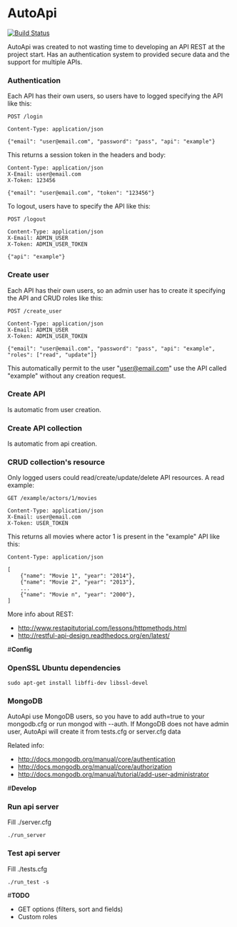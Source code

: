 AutoApi
=======
[![Build Status](https://travis-ci.org/fvalverd/AutoApi.svg?branch=master)](https://travis-ci.org/fvalverd/AutoApi)

AutoApi was created to not wasting time to developing an API REST at the project start. Has an authentication system to provided secure data and the support for multiple APIs.

### Authentication ###
Each API has their own users, so users have to logged specifying the API like this:
```
POST /login

Content-Type: application/json

{"email": "user@email.com", "password": "pass", "api": "example"}
```
This returns a session token in the headers and body:
```
Content-Type: application/json
X-Email: user@email.com
X-Token: 123456

{"email": "user@email.com", "token": "123456"}
```

To logout, users have to specify the API like this:
```
POST /logout

Content-Type: application/json
X-Email: ADMIN_USER
X-Token: ADMIN_USER_TOKEN

{"api": "example"}
```

### Create user ###
Each API has their own users, so an admin user has to create it specifying the API and CRUD roles like this:
```
POST /create_user

Content-Type: application/json
X-Email: ADMIN_USER
X-Token: ADMIN_USER_TOKEN

{"email": "user@email.com", "password": "pass", "api": "example", "roles": ["read", "update"]}
```
This automatically permit to the user "user@email.com" use the API called "example" without any creation request.

### Create API ###
Is automatic from user creation.

### Create API collection ###
Is automatic from api creation.

### CRUD collection's resource ###
Only logged users could read/create/update/delete API resources. A read example:
```
GET /example/actors/1/movies

Content-Type: application/json
X-Email: user@email.com
X-Token: USER_TOKEN
```

This returns all movies where actor 1 is present in the "example" API like this:

```
Content-Type: application/json

[
	{"name": "Movie 1", "year": "2014"},
	{"name": "Movie 2", "year": "2013"},
	...
	{"name": "Movie n", "year": "2000"},
]
```


More info about REST:

- http://www.restapitutorial.com/lessons/httpmethods.html
- http://restful-api-design.readthedocs.org/en/latest/


#**Config**
### OpenSSL Ubuntu dependencies
```
sudo apt-get install libffi-dev libssl-devel
```

### MongoDB
AutoApi use MongoDB users, so you have to add auth=true to your mongodb.cfg or run mongod with --auth. If MongoDB does not have admin user, AutoApi will create it from tests.cfg or server.cfg data

Related info:

- http://docs.mongodb.org/manual/core/authentication
- http://docs.mongodb.org/manual/core/authorization
- http://docs.mongodb.org/manual/tutorial/add-user-administrator


#**Develop**

### Run api server
Fill ./server.cfg
```
./run_server
```

### Test api server
Fill ./tests.cfg
```
./run_test -s
```

#**TODO**
- GET options (filters, sort and fields)
- Custom roles

